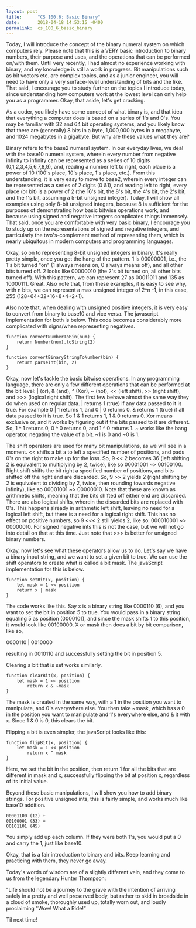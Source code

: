 ```yaml
---
layout: post
title:      "CS 100.6: Basic Binary"
date:       2018-04-18 14:53:15 -0400
permalink:  cs_100_6_basic_binary
---
```



Today, I will introduce the concept of the binary numeral system on which computers rely. Please note that this is a VERY basic introduction to binary numbers, their purpose and uses, and the operations that can be performed on/with them. Until very recently, I had almost no experience working with binary, and my knowledge is still a work in progress. Bit manipulations such as bit vectors etc. are complex topics, and as a junior engineer, you will need to have only a very surface-level understanding of bits and the like. That said, I encourage you to study further on the topics I introduce today, since understanding how computers work at the lowest level can only help you as a programmer. Okay, that aside, let's get cracking. 

As a coder, you likely have some concept of what binary is, and that idea that everything a computer does is based on a series of 1's and 0's. You may be familiar with 32 and 64 bit operating systems, and you likely know that there are (generally) 8 bits in a byte, 1,000,000 bytes in a megabyte, and 1024 megabytes in a gigabyte. But why are these values what they are? 

Binary refers to the base2 numeral system. In our everyday lives, we deal with the base10 numeral system, wherein every number from negative infinity to infinity can be represented as a series of 10 digits (0,1,2,3,4,5,6,7,8,9), and, reading a number left to right, each place is a power of 10 (100's place, 10's place, 1's place, etc.). From this understanding, it is very easy to move to base2, wherein every integer can be represented as a series of 2 digits (0 &1), and reading left to right, every place (or bit) is a power of 2 (the 16's bit, the 8's bit, the 4's bit, the 2's bit, and the 1's bit, assuming a 5-bit unsigned integer). Today, I will show all examples using only 8-bit unsigned integers, because 8 is sufficient for the purposes of demonstrating how basic bitwise operations work, and because using signed and negative integers complicates things immensely. That said, once you are comfortable with very basic binary, I encourage you to study up on the representations of signed and negative integers, and particularly the two's-complement method of representing them, which is nearly ubiquitous in modern computers and programming languages. 

Okay, so on to representing 8-bit unsigned integers in binary. It's really pretty simple, once you get the hang of the pattern. 1 is 00000001, i.e., the 1's bit turned "on" (1 always means on, 0 always means off), and all other bits turned off. 2 looks like 00000010 (the 2's bit turned on, all other bits turned off). With this pattern, we can represent 27 as 00011011 and 135 as 10000111. Great. Also note that, from these examples, it is easy to see why, with n bits, we can represent a max unsigned integer of 2^n -1, in this case, 255 (128+64+32+16+8+4+2+1). 

Also note that, when dealing with unsigned positive integers, it is very easy to convert from binary to base10 and vice versa. The javascript implementation for both is below. This code becomes considerably more complicated with signs/when representing negatives. 
```
function convertNumberToBin(num) { 
    return Number(num).toString(2) 
} 

function convertBinaryStringToNumber(bin) { 
    return parseInt(bin, 2) 
} 
```
Okay, now let's tackle the basic bitwise operations. In any programming language, there are only a few different operations that can be performed at the bit level: | (or), & (and), ^ (Xor), ~ (not), << (left shift), >> (right shift), and >>> (logical right shift). The first few behave almost the same way they do when used on regular data. | returns 1 (true) if any data passed to it is true. For example 0 | 1 returns 1, and 0 | 0 returns 0. & returns 1 (true) if all data passed to it is true. So 1 & 1 returns 1, 1 & 0 returns 0. Xor means exclusive or, and it works by figuring out if the bits passed to it are different. So, 1 ^ 1 returns 0, 0 ^ 0 returns 0, and 1 ^ 0 returns 1. ~ works like the bang operator, negating the value of a bit. ~1 is 0 and ~0 is 1. 

The shift operators are used for many bit manipulations, as we will see in a moment. << shifts a bit a to left a specified number of positions, and pads 0's on the right to make up for the loss. So, 9 << 2 becomes 36 (left shifting 2 is equivalent to multiplying by 2, twice), like so 00001001 ~> 
00100100.  Right shift shifts the bit right a specified number of positions, and bits shifted off the right end are discarded. So, 9 >> 2 yields 2 (right shifting by 2 is equivalent to dividing by 2, twice, then rounding towards negative infinity), like so 00001001 ~> 00000010. Note that these are known as arithmetic shifts, meaning that the bits shifted off either end are discarded. There are also logical shifts, wherein the discarded bits are replaced with 0's. This happens already in arithmetic left shift, leaving no need for a logical left shift, but there is a need for a logical right shift. This has no effect on positive numbers, so 9 <<< 2 still yields 2, like so: 000010001 ~> 00000010. For signed negative ints this is not the case, but we will not go into detail on that at this time. Just note that >>> is better for unsigned binary numbers. 

Okay, now let's see what these operators allow us to do. Let's say we have a binary input string, and we want to set a given bit to true. We can use the shift operators to create what is called a bit mask. The javaScript implementation for this is below. 
```
function setBit(x, position) { 
    let mask = 1 << position 
    return x | mask 
}  
```
The code works like this. Say x is a binary string like 0000110 (6), and you want to set the bit in position 5 to true. You would pass in a binary string equaling 5 as position (0000101), and since the mask shifts 1 to this position, it would look like 00100000. X or mask then does  a bit by bit comparison, like so, 

0000110 | 
0010000  

resulting in 0010110 and successfully setting the bit in position 5. 

Clearing a bit that is set works similarly. 
```
function clearBit(x, position) { 
    let mask = 1 << position 
		return x & ~mask 
} 
```
The mask is created in the same way, with a 1 in the position you want to manipulate, and 0's everywhere else. You then take ~mask, which has a 0 in the position you want to manipulate and 1's everywhere else, and & it with x. Since 1 & 0 is 0, this clears the bit.  

Flipping a bit is even simpler, the javaScript looks like this: 
```
function flipBit(x, position) { 
    let mask = 1 << position 
		return x ^ mask 
} 
```
Here, we set the bit in the position, then return 1 for all the bits that are different in mask and x, successfully flipping the bit at position x, regardless of its initial value. 

Beyond these basic manipulations, I will show you how to add binary strings. For positive unsigned ints, this is fairly simple, and works much like base10 addition. 
```
00001100 (12) + 
00100001 (33) = 
00101101 (45) 
```
You simply add up each column. If they were both 1's, you would put a 0 and carry the 1, just like base10.

Okay, that is a fair introduction to binary and bits. Keep learning and practicing with them, they never go away. 

Today's words of wisdom are of a slightly different vein, and they come to us from the legendary Hunter Thompson: 

"Life should not be a journey to the grave with the intention of arriving safely in a pretty and well preserved body, but rather to skid in broadside in a cloud of smoke, thoroughly used up, totally worn out, and loudly proclaiming "Wow! What a Ride!” 

Til next time!


    



